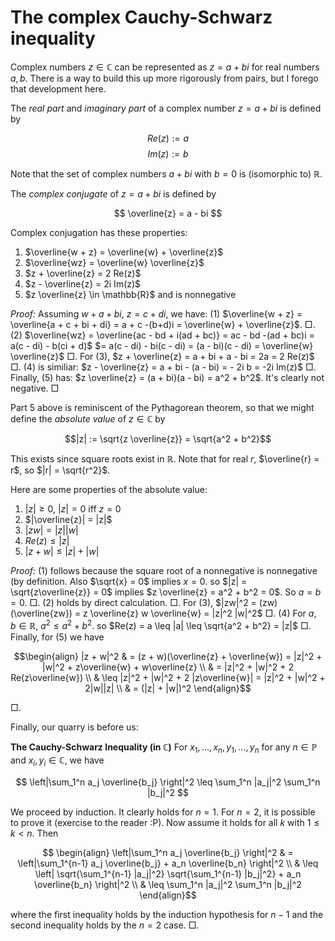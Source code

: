 # The complex Cauchy-Schwarz inequality

Complex numbers $z \in \mathbb{C}$ can be represented as $z = a + bi$ for real numbers $a, b$. There is a way to build this up more rigorously from pairs, but I forego that development here.

The *real part* and *imaginary part* of a complex number $z = a + bi$ is defined by

$$Re(z) := a$$
$$Im(z) := b$$

Note that the set of complex numbers $a + bi$ with $b = 0$ is (isomorphic to) $\mathbb{R}$.

The *complex conjugate* of $z = a + bi$ is defined by

$$ \overline{z} = a - bi $$

Complex conjugation has these properties:

 1. $\overline{w + z} = \overline{w} + \overline{z}$
 2. $\overline{wz} = \overline{w} \overline{z}$
 3. $z + \overline{z} = 2 Re(z)$
 4. $z - \overline{z} = 2i Im(z)$
 5. $z \overline{z} \in \mathbb{R}$ and is nonnegative

*Proof:* Assuming $w + a + bi$, $z = c + di$, we have: (1) $\overline{w + z} = \overline{a + c + bi + di} = a + c -(b+d)i = \overline{w} + \overline{z}$. $\Box$. (2) $\overline{wz} = \overline{ac - bd + i(ad + bc)} = ac - bd -(ad + bc)i = a(c - di) - b(ci + d)$ $= a(c - di) - bi(c - di) = (a - bi)(c - di) = \overline{w} \overline{z}$ $\Box$. For (3), $z + \overline{z} = a + bi + a - bi = 2a = 2 Re(z)$ $\Box$. (4) is similiar: $z - \overline{z} = a + bi - (a - bi) = - 2i b = -2i Im(z)$ $\Box$. Finally, (5) has: $z \overline{z} = (a + bi)(a - bi) = a^2 + b^2$. It's clearly not negative. $\Box$

Part 5 above is reminiscent of the Pythagorean theorem, so that we  might define the *absolute value* of $z \in \mathbb{C}$ by

$$|z| := \sqrt{z \overline{z}} = \sqrt{a^2 + b^2}$$

This exists since square roots exist in $\mathbb{R}$. Note that for real $r$, $\overline{r} = r$, so $|r| = \sqrt{r^2}$.

Here are some properties of the absolute value:

 1. $|z| \geq 0$, $|z| = 0$ iff $z = 0$
 2. $|\overline{z}| = |z|$
 3. $|zw|= |z| |w|$
 4. $Re(z) \leq |z|$
 5. $|z + w| \leq |z| + |w|$

*Proof:* (1) follows because the square root of a nonnegative is nonnegative (by definition. Also $\sqrt{x} = 0$ implies $x = 0$. so $|z| = \sqrt{z\overline{z}} = 0$ implies $z \overline{z} = a^2 + b^2 = 0$. So $a = b = 0$. $\Box$. (2) holds by direct calculation. $\Box$. For (3), $|zw|^2 = (zw)(\overline{zw}) = z \overline{z} w \overline{w} = |z|^2 |w|^2$ $\Box$. (4) For $a, b \in \mathbb{R}$, $a^2 \leq a^2 + b^2$. so $Re(z) = a \leq |a| \leq \sqrt{a^2 + b^2} = |z|$ $\Box$. Finally, for (5) we have

$$\begin{align} |z + w|^2 & = (z + w)(\overline{z} + \overline{w}) = |z|^2 + |w|^2 + z\overline{w} + w\overline{z} \\
& = |z|^2 + |w|^2 + 2 Re(z\overline{w}) \\
& \leq |z|^2 + |w|^2 + 2 |z\overline{w}| = |z|^2 + |w|^2 + 2|w||z| \\
& = (|z| + |w|)^2 \end{align}$$

$\Box$.

Finally, our quarry is before us:

**The Cauchy-Schwarz Inequality (in $\mathbb{C}$)**
For $x_1, \ldots, x_n, y_1, \ldots, y_n$ for any $n \in \mathbb{P}$ and $x_i, y_i \in \mathbb{C}$, we have

$$ \left|\sum_1^n a_j \overline{b_j} \right|^2 \leq \sum_1^n |a_j|^2 \sum_1^n |b_j|^2 $$

We proceed by induction. It clearly holds for $n = 1$. For $n = 2$, it is possible to prove it (exercise to the reader :P). Now assume it holds for all $k$ with $1 \leq k < n$. Then

$$ \begin{align}
\left|\sum_1^n a_j \overline{b_j} \right|^2 & = \left|\sum_1^{n-1} a_j \overline{b_j} + a_n \overline{b_n} \right|^2 \\ 
& \leq \left| \sqrt{\sum_1^{n-1} |a_j|^2} \sqrt{\sum_1^{n-1} |b_j|^2} + a_n \overline{b_n} \right|^2 \\
& \leq \sum_1^n |a_j|^2 \sum_1^n |b_j|^2
\end{align}$$

where the first inequality holds by the induction hypothesis for $n-1$ and the second inequality holds by the $n=2$ case. $\Box$.
